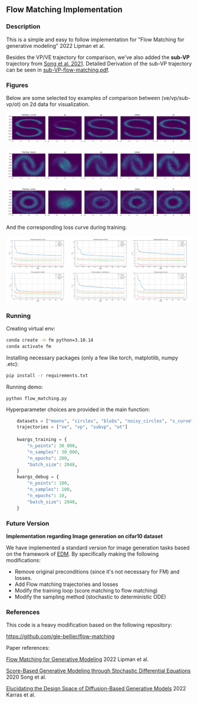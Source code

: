 ## Flow Matching Implementation

### Description

This is a simple and easy to follow implementation for "Flow Matching for generative modeling" 2022 Lipman et al.



Besides the VP/VE trajectory for comparison, we've also added the **sub-VP** trajectory from [Song et al. 2021](https://arxiv.org/abs/2011.13456). Detailed Derivation of the sub-VP trajectory can be seen in [sub-VP-flow-matching.pdf](sub-VP-flow-matching.pdf).



### Figures

Below are some selected toy examples of comparison between (ve/vp/sub-vp/ot) on 2d data for visualization.

![comparison_s_curve](./toy_example/comparison_s_curve.png)

![comparison_blobs](./toy_example/comparison_moons.png)

![comparison_circles](./toy_example/comparison_circles.png)



And the corresponding loss curve during training.

![image-20241016231958966](./toy_example/losses.png)





### Running

Creating virtual env:

```bash
conda create -n fm python=3.10.14
conda activate fm
```

Installing  necessary packages (only a few like torch, matplotlib, numpy .etc):

```bash
pip install -r requirements.txt
```

Running demo:

```
python flow_matching.py
```



Hyperparameter choices are provided in the main function:

```python
    datasets = ["moons", "circles", "blobs", "noisy_circles", "s_curve", "classification", "swiss"]
    trajectories = ["ve", "vp", "subvp", "ot"]
    
    kwargs_training = {
        "n_points": 30_000,
        "n_samples": 30_000,
        "n_epochs": 200,
        "batch_size": 2048,
    }
    kwargs_debug = {
        "n_points": 100,
        "n_samples": 100,
        "n_epochs": 10,
        "batch_size": 2048,        
    }
```





### Future Version

**Implementation regarding Image generation on cifar10 dataset**

We have implemented a standard version for image generation tasks based on the framework of [EDM](https://arxiv.org/abs/2206.00364). By specifically making the following modifications:

+ Remove original preconditions (since it's not necessary for FM) and losses.
+ Add Flow matching trajectories and losses
+ Modify the training loop (score matching to flow matching)
+ Modify the sampling method (stochastic to deterministic ODE)







### References

This code is a heavy modification based on the following repository:

https://github.com/gle-bellier/flow-matching

Paper references:

[Flow Matching for Generative Modeling](https://arxiv.org/abs/2210.02747) 2022 Lipman et al.

[Score-Based Generative Modeling through Stochastic Differential Equations](https://arxiv.org/abs/2011.13456) 2020 Song et al.

[Elucidating the Design Space of Diffusion-Based Generative Models](https://arxiv.org/abs/2206.00364) 2022 Karras et al.